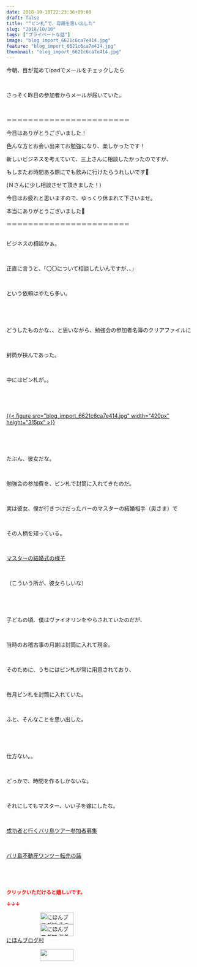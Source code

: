 ```yaml
---
date: 2018-10-10T22:23:36+09:00
draft: false
title: "“ピン札”で、母親を思い出した"
slug: "2018/10/10"
tags: ["プライベートな話"]
image: "blog_import_6621c6ca7e414.jpg"
feature: "blog_import_6621c6ca7e414.jpg"
thumbnail: "blog_import_6621c6ca7e414.jpg"
---
```

<p>今朝、目が覚めてipadでメールをチェックしたら</p><p> </p><p>さっそく昨日の参加者からメールが届いていた。</p><p> </p><p>＝＝＝＝＝＝＝＝＝＝＝＝＝＝＝＝＝＝＝＝＝＝＝</p><p>今日はありがとうございました！</p><p>色んな方とお会い出来てお勉強になり、楽しかったです！</p><p>新しいビジネスを考えていて、三上さんに相談したかったのですが、</p><p>もしまたお時間ある際にでも飲みに行けたらうれしいです🙇</p><p>(Ｎさんに少し相談させて頂きました！)</p><p>今日はお疲れと思いますので、ゆっくり休まれて下さいませ。</p><p>本当にありがとうございました🙇</p><p>＝＝＝＝＝＝＝＝＝＝＝＝＝＝＝＝＝＝＝＝＝＝＝</p><p><br/>ビジネスの相談かぁ。</p><p> </p><p>正直に言うと、「〇〇について相談したいんですが、、」</p><p> </p><p>という依頼はやたら多い。</p><p> </p><p> </p><p>どうしたものかな、、と思いながら、勉強会の参加者名簿のクリアファイルに</p><p> </p><p>封筒が挟んであった。</p><p> </p><p>中にはピン札が。。</p><p> </p><p> </p><p><a href="blog_import_6621c6ca7e414.jpg">{{< figure src="blog_import_6621c6ca7e414.jpg" width="420px" height="315px" >}}</a></p><p> </p><p> </p><p>たぶん、彼女だな。</p><p> </p><p>勉強会の参加費を、ピン札で封筒に入れてきたのだ。</p><p> </p><p>実は彼女、僕が行きつけだったバーのマスターの結婚相手（奥さま）で</p><p> </p><p>その人柄を知っている。</p><p> </p><p><a href="entry-12201913911.html" target="_blank">マスターの結婚式の様子</a></p><p> </p><p>（こういう所が、彼女らしいな）</p><p> </p><p> </p><p>子どもの頃、僕はヴァイオリンをやらされていたのだが、</p><p> </p><p>当時のお稽古事の月謝は封筒に入れて現金。</p><p> </p><p>そのために、うちにはピン札が常に用意されており、</p><p> </p><p>毎月ピン札を封筒に入れていた。</p><p> </p><p>ふと、そんなことを思い出した。</p><p> </p><p> </p><p>仕方ない。。</p><p> </p><p>どっかで、時間を作るしかないな。</p><p> </p><p>それにしてもマスター、いい子を嫁にしたな。</p><p> </p><p><a href="entry-12410059910.html" target="_blank">成功者と行くバリ島ツアー参加者募集</a></p><p> </p><p><a href="entry-12408727031.html" target="_blank">バリ島不動産ワンツー転売の話</a></p><p> </p><p> </p><p><font color="#ff0000" size="2"><strong>クリックいただけると嬉しいです。</strong></font></p><p><font color="#ff0000" size="2"><strong>↓↓↓</strong></font></p><p><a href="ranking.html?p_cid=01260127" id="&amp;blogmura_banner" target="_blank"><img alt="にほんブログ村 その他生活ブログ 不動産投資へ" border="0" height="31" src="data:image/svg+xml;charset=utf-8,%3Csvg%20xmlns%3D%22http%3A%2F%2Fwww.w3.org%2F2000%2Fsvg%22%20title%3D%22Placeholder%20for%20Images%22%20role%3D%22presentation%22%20viewBox%3D%220%200%2088%2031%22%20%2F%3E" width="88" data-src="https://img-proxy.blog-video.jp/images?url=http%3A%2F%2Flife.blogmura.com%2Fhudousantoushi%2Fimg%2Fhudousantoushi88_31.gif" style="aspect-ratio: auto 88 / 31;"/><noscript><img alt="にほんブログ村 その他生活ブログ 不動産投資へ" border="0" height="31" src="https://img-proxy.blog-video.jp/images?url=http%3A%2F%2Flife.blogmura.com%2Fhudousantoushi%2Fimg%2Fhudousantoushi88_31.gif" width="88"></noscript></a><br/><a href="ranking.html?p_cid=01260127" target="_blank"><img alt="にほんブログ村 海外生活ブログ バリ島情報へ" border="0" height="31" src="data:image/svg+xml;charset=utf-8,%3Csvg%20xmlns%3D%22http%3A%2F%2Fwww.w3.org%2F2000%2Fsvg%22%20title%3D%22Placeholder%20for%20Images%22%20role%3D%22presentation%22%20viewBox%3D%220%200%2088%2031%22%20%2F%3E" width="88" data-src="https://img-proxy.blog-video.jp/images?url=http%3A%2F%2Foverseas.blogmura.com%2Fbali%2Fimg%2Fbali88_31.gif" style="aspect-ratio: auto 88 / 31;"/><noscript><img alt="にほんブログ村 海外生活ブログ バリ島情報へ" border="0" height="31" src="https://img-proxy.blog-video.jp/images?url=http%3A%2F%2Foverseas.blogmura.com%2Fbali%2Fimg%2Fbali88_31.gif" width="88"></noscript></a><br/><a href="ranking.html?p_cid=01260127" target="_blank">にほんブログ村</a></p><p><a href="link.php?1804582" title="人気ブログランキングへ"><img border="0" height="31" src="data:image/svg+xml;charset=utf-8,%3Csvg%20xmlns%3D%22http%3A%2F%2Fwww.w3.org%2F2000%2Fsvg%22%20title%3D%22Placeholder%20for%20Images%22%20role%3D%22presentation%22%20viewBox%3D%220%200%2088%2031%22%20%2F%3E" width="88" data-src="https://blog.with2.net/img/banner/banner_22.gif" style="aspect-ratio: auto 88 / 31;"/><noscript><img border="0" height="31" src="https://blog.with2.net/img/banner/banner_22.gif" width="88"></noscript></a></p><p> </p>

